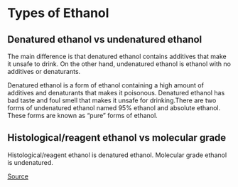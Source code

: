 # Types of Ethanol

## Denatured ethanol vs undenatured ethanol
The main difference is that denatured ethanol contains additives that make it unsafe to drink. On the other hand, undenatured ethanol is ethanol with no additives or denaturants.

Denatured ethanol is a form of ethanol containing a high amount of additives and denaturants that makes it poisonous. Denatured ethanol has bad taste and foul smell that makes it unsafe for drinking.There are two forms of undenatured ethanol named 95% ethanol and absolute ethanol. These forms are known as “pure” forms of ethanol.

## Histological/reagent ethanol vs molecular grade 
Histological/reagent ethanol is denatured ethanol. Molecular grade ethanol is undenatured. 


[Source](https://www.differencebetween.com/difference-between-denatured-and-vs-undenatured-ethanol/#Undenatured%20Ethanol)

